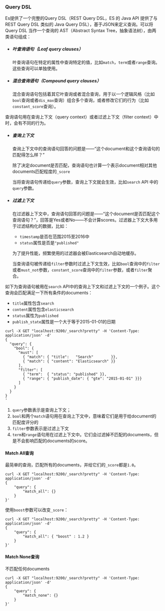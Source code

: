 ### Query DSL

Es提供了一个完整的Query DSL（REST Query DSL，ES 的 Java API 提供了与 REST Query DSL 类似的 Java Query DSL），基于JSON来定义查询。可以将 Query DSL 当作一个查询的 AST（Abstract Syntax Tree，抽象语法树），由两类语句组成：

- ##### 叶查询语句（Leaf query clauses）

  叶查询语句在特定的属性中查询特定的值，比如`match`，`term`或者`range`查询。这些查询可以单独使用。

- ##### 混合查询语句（Compound query clauses）

  混合查询语句包括着其它叶查询或者混合查询，用于以一个逻辑风格（比如`bool`查询或者`dis_max`查询）组合多个查询，或者修改它们的行为（比如`constant_score`查询）。

查询语句用在查询上下文（query context）或者过滤上下文（filter context）中时，会有不同的行为。

- ##### 查询上下文

  查询上下文中的查询语句回答的问题是——“这个document和这个查询语句的匹配得怎么样？”

  除了决定document是否匹配，查询语句也计算一个表示document相对其他documents匹配程度的`_score`

  当将查询语句传递给`query`参数，查询上下文就会生效，比如`search` API 中的`query`参数。

- ##### 过滤上下文

  在过滤器上下文中，查询语句回答的问题是——“这个document是否匹配这个查询语句？”，回答是Yes或者No——不会计算scores。过滤器上下文大多用于过滤结构化的数据，比如：

  - `timestamp`是否在范围2015至2016中
  - `status`属性是否是`"published"`

  为了提升性能，频繁使用的过滤器会被Elasticsearch自动地缓存。

  当查询语句被传递给`filter`参数时过滤上下文生效，比如`bool`查询中的`filter`或者`must_not`参数，`constant_score`查询中的`filter`参数，或者`filter`聚合。

如下为查询语句被用在`search` API中的查询上下文和过滤上下文的一个例子。这个查询会匹配满足一下所有条件的documents：

- `title`属性包含`search`
- `content`属性包含`elasticsearch`
- `status`属性为`published`
- `publish_state`属性是一个大于等于2015-01-01的日期

```shell
curl -X GET "localhost:9200/_search?pretty" -H 'Content-Type: application/json' -d'
{
  "query": { 
    "bool": { 
      "must": [
        { "match": { "title":   "Search"        }}, 
        { "match": { "content": "Elasticsearch" }}  
      ],
      "filter": [ 
        { "term":  { "status": "published" }}, 
        { "range": { "publish_date": { "gte": "2015-01-01" }}} 
      ]
    }
  }
}
'
```

1. `query`参数表示是查询上下文；
2. `bool`和两个`match`语句用在查询上下文中，意味着它们是用于给document的匹配度评分的
3. `filter`参数表示是过滤上下文
4. `term`和`range`语句用在过滤上下文中。它们会过滤掉不匹配的documents，但是不会影响匹配的documents的score。

#### Match All查询

最简单的查询，匹配所有的documents，并给它们的`_score`都是`1.0`。

```shell
curl -X GET "localhost:9200/_search?pretty" -H 'Content-Type: application/json' -d'
{
    "query": {
        "match_all": {}
    }
}'
```

使用`boost`参数可以改变`_score`：

```shell
curl -X GET "localhost:9200/_search?pretty" -H 'Content-Type: application/json' -d'
{
    "query": {
        "match_all": { "boost" : 1.2 }
    }
}'
```

#### Match None查询

不匹配任何documents

```shell
curl -X GET "localhost:9200/_search?pretty" -H 'Content-Type: application/json' -d'
{
    "query": {
        "match_none": {}
    }
}'
```

